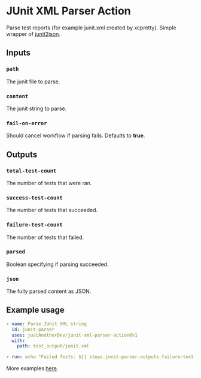 # JUnit XML Parser Action

Parse test reports (for example junit.xml created by xcpretty). Simple wrapper of [junit2json](https://www.npmjs.com/package/junit2json).

## Inputs

### `path`

The junit file to parse.

### `content`

The junit string to parse.

### `fail-on-error`

Should cancel workflow if parsing fails. Defaults to **true**.

## Outputs

### `total-test-count`

The number of tests that were ran.

### `success-test-count`

The number of tests that succeeded.

### `failure-test-count`

The number of tests that failed.

### `parsed`

Boolean specifying if parsing succeeded.

### `json`

The fully parsed content as JSON.

## Example usage

```yaml
- name: Parse JUnit XML string
  id: junit-parser
  uses: justAnotherDev/junit-xml-parser-action@v1
  with:
    path: test_output/junit.xml

- run: echo "Failed Tests: ${{ steps.junit-parser.outputs.failure-test-count }}" 
```

More examples [here](https://github.com/justAnotherDev/junit-xml-parser-action/blob/master/.github/workflows/test.yml).
